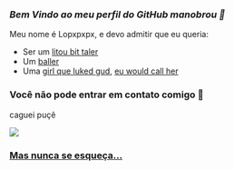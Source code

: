 ### *Bem Vindo ao meu perfil do GitHub manobrou 💪*

Meu nome é Lopxpxpx, e devo admitir que eu queria:

- Ser um [litou bit taler](https://www.youtube.com/watch?v=ryDOy3AosBw)
- Um [baller](https://www.youtube.com/watch?v=ryDOy3AosBw)
- Uma [girl que luked gud](https://www.youtube.com/watch?v=ryDOy3AosBw), [eu would call her](https://www.youtube.com/watch?v=ryDOy3AosBw)

### Você não pode entrar em contato comigo 💙

caguei puçê

![](https://pbs.twimg.com/media/FDKB70qXEAQ45GI?format=jpg&name=small)

### [Mas nunca se esqueça...](https://www.youtube.com/watch?v=3upMIkIM6Oo&t=11s)
